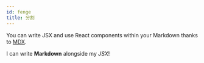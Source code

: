 ```yaml
---
id: fenge
title: 分割
---
```


You can write JSX and use React components within your Markdown thanks to [MDX](https://mdxjs.com/).

I can write **Markdown** alongside my _JSX_!
